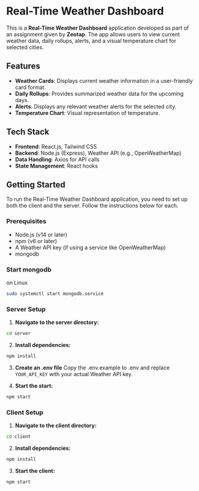 # Real-Time Weather Dashboard

This is a **Real-Time Weather Dashboard** application developed as part of an assignment given by **Zeotap**. The app allows users to view current weather data, daily rollups, alerts, and a visual temperature chart for selected cities.

## Features

- **Weather Cards**: Displays current weather information in a user-friendly card format.
- **Daily Rollups**: Provides summarized weather data for the upcoming days.
- **Alerts**: Displays any relevant weather alerts for the selected city.
- **Temperature Chart**: Visual representation of temperature.

## Tech Stack

- **Frontend**: React.js, Tailwind CSS
- **Backend**: Node.js (Express), Weather API (e.g., OpenWeatherMap)
- **Data Handling**: Axios for API calls
- **State Management**: React hooks

## Getting Started

To run the Real-Time Weather Dashboard application, you need to set up both the client and the server. Follow the instructions below for each.

### Prerequisites

- Node.js (v14 or later)
- npm (v6 or later)
- A Weather API key (if using a service like OpenWeatherMap)
- mongodb

### Start mongodb

on Linux

```bash
sudo systemctl start mongodb.service
```

### Server Setup

1. **Navigate to the server directory:**
```bash
cd server
```

2. **Install dependencies:**
```bash
npm install
```

3. **Create an .env file**
Copy the .env.example to .env and replace `YOUR_API_KEY` with your actual Weather API key.

4. **Start the start:**
```bash
npm start
```

### Client Setup

1. **Navigate to the client directory:**
```bash
cd client
```

2. **Install dependencies:**
```bash
npm install
```
3. **Start the client:**
```bash
npm start
```

